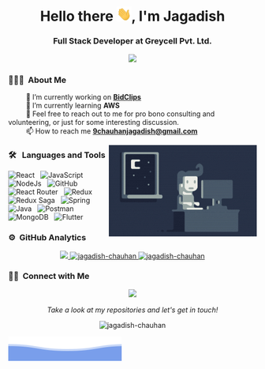 <h1 align="center">Hello there <img src="https://github.com/jagadish-chauhan/jagadish-chauhan/blob/main/assets/wave.gif?raw=true" width="30px">, I'm Jagadish</h1>

<h3 align="center"/>Full Stack Developer at Greycell Pvt. Ltd.</h3>

<div> 
  <p align="center">
    <img alig src="https://github-profile-trophy.vercel.app/?username=jagadish-chauhan&margin-w=10" />
  </p> 
</div>


### 👨🏻‍💻 &nbsp;About Me

&emsp; &emsp; 🔭 I’m currently working on **[BidClips](https://bidclips.com/)** \
&emsp; &emsp; 🌱 I’m currently learning **AWS** \
&emsp; &emsp; 💬 Feel free to reach out to me for pro bono consulting and volunteering, or just for some interesting discussion. \
&emsp; &emsp; 📫 How to reach me **9chauhanjagadish@gmail.com** 

<img alt="Coding" src="https://github.com/jagadish-chauhan/jagadish-chauhan/blob/main/assets/Night-Coding.gif?raw=true" align="right"/>

### 🛠 &nbsp; Languages and Tools

![React](https://img.shields.io/badge/React-20232A?style=for-the-badge&logo=react&logoColor=61DAFB) &nbsp;
![JavaScript](https://img.shields.io/badge/JavaScript-323330?style=for-the-badge&logo=javascript&logoColor=F7DF1E) &nbsp;
![NodeJs](https://img.shields.io/badge/Node.js-339933?style=for-the-badge&logo=nodedotjs&logoColor=white) &nbsp;
![GitHub](https://img.shields.io/badge/GitHub-100000?style=for-the-badge&logo=github&logoColor=white) &nbsp;
![React Router](https://img.shields.io/badge/React_Router-CA4245?style=for-the-badge&logo=react-router&logoColor=white) &nbsp; 
![Redux](https://img.shields.io/badge/Redux-593D88?style=for-the-badge&logo=redux&logoColor=white) &nbsp;
![Redux Saga](https://img.shields.io/badge/Redux%20saga-86D46B?style=for-the-badge&logo=redux%20saga&logoColor=999999) &nbsp;
![Spring](https://img.shields.io/badge/Spring-6DB33F?style=for-the-badge&logo=spring&logoColor=white) &nbsp; 
![Java](https://img.shields.io/badge/Java-ED8B00?style=for-the-badge&logo=java&logoColor=white) &nbsp; 
![Postman](https://img.shields.io/badge/Postman-FF6C37?style=for-the-badge&logo=Postman&logoColor=white) &nbsp; 
![MongoDB](https://img.shields.io/badge/MongoDB-4EA94B?style=for-the-badge&logo=mongodb&logoColor=white) &nbsp;
![Flutter](https://img.shields.io/badge/Flutter-02569B?style=for-the-badge&logo=flutter&logoColor=white) &nbsp;

### ⚙️ &nbsp;GitHub Analytics

<p align="center" margin="5px">
<a href="https://github.com/jagadish-chauhan">

  <img height="180em" src="https://github-readme-stats.vercel.app/api/top-langs?username=jagadish-chauhan&show_icons=true&locale=en&layout=compact&langs_count=58" />
  <img height="180em" src="https://github-readme-stats.vercel.app/api?username=jagadish-chauhan&show_icons=true&locale=en&count_private=true" alt="jagadish-chauhan" />
  <img height="180em" src="https://github-readme-streak-stats.herokuapp.com/?user=jagadish-chauhan&" alt="jagadish-chauhan" />  
</a>
</p>



### 🤝🏻 &nbsp;Connect with Me

<p align="center">
  <a href="https://in.linkedin.com/in/myjagadish">
    <img src="https://img.shields.io/badge/LinkedIn-0077B5?style=for-the-badge&logo=linkedin&logoColor=white&link=https://in.linkedin.com/in/myjagadish" />  
  </a>  
</p>

<p align="center">
  <i>Take a look at my repositories and let's get in touch!</i>
  <p  align="center">
    <img src="https://komarev.com/ghpvc/?username=jagadish-chauhan&label=Profile%20views&color=0e75b6&style=flat" alt="jagadish-chauhan" /> 
  </p> 
  

  ![Jagadish Chauhan](https://raw.githubusercontent.com/jagadish-chauhan/jagadish-chauhan/66fba4d3c6f3165043ee8cddcb95fa51d4feecc1/assets/bottom_header.svg)
</p>

<br>



